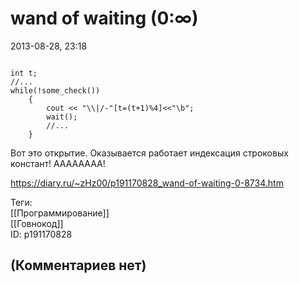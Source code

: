 wand of waiting (0:∞)
=====================

  
2013-08-28, 23:18  
 
```
  
int t;
//...
while(!some_check())
	{
		cout << "\\|/-"[t=(t+1)%4]<<"\b";
		wait();
		//...
	}  

```
   
   
 Вот это открытие. Оказывается работает индексация строковых констант! АААААААА!   
  
<https://diary.ru/~zHz00/p191170828_wand-of-waiting-0-8734.htm>  
  
Теги:  
[[Программирование]]  
[[Говнокод]]  
ID: p191170828  


(Комментариев нет)
------------------